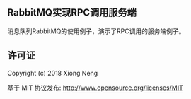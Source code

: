 ## RabbitMQ实现RPC调用服务端

消息队列RabbitMQ的使用例子，演示了RPC调用的服务端例子。

## 许可证

Copyright (c) 2018 Xiong Neng

基于 MIT 协议发布: <http://www.opensource.org/licenses/MIT>
